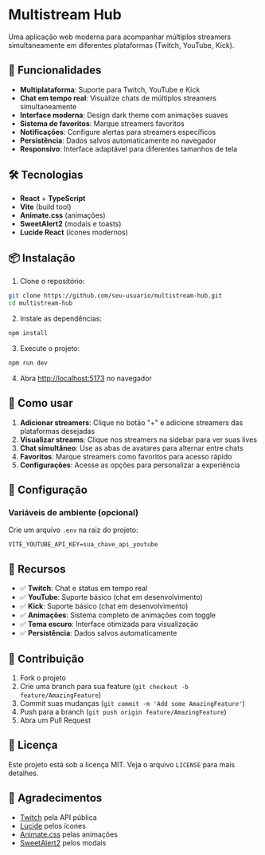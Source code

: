 # Multistream Hub

Uma aplicação web moderna para acompanhar múltiplos streamers simultaneamente em diferentes plataformas (Twitch, YouTube, Kick).

## 🚀 Funcionalidades

- **Multiplataforma**: Suporte para Twitch, YouTube e Kick
- **Chat em tempo real**: Visualize chats de múltiplos streamers simultaneamente
- **Interface moderna**: Design dark theme com animações suaves
- **Sistema de favoritos**: Marque streamers favoritos
- **Notificações**: Configure alertas para streamers específicos
- **Persistência**: Dados salvos automaticamente no navegador
- **Responsivo**: Interface adaptável para diferentes tamanhos de tela

## 🛠️ Tecnologias

- **React** + **TypeScript**
- **Vite** (build tool)
- **Animate.css** (animações)
- **SweetAlert2** (modais e toasts)
- **Lucide React** (ícones modernos)

## 📦 Instalação

1. Clone o repositório:
```bash
git clone https://github.com/seu-usuario/multistream-hub.git
cd multistream-hub
```

2. Instale as dependências:
```bash
npm install
```

3. Execute o projeto:
```bash
npm run dev
```

4. Abra [http://localhost:5173](http://localhost:5173) no navegador

## 🎯 Como usar

1. **Adicionar streamers**: Clique no botão "+" e adicione streamers das plataformas desejadas
2. **Visualizar streams**: Clique nos streamers na sidebar para ver suas lives
3. **Chat simultâneo**: Use as abas de avatares para alternar entre chats
4. **Favoritos**: Marque streamers como favoritos para acesso rápido
5. **Configurações**: Acesse as opções para personalizar a experiência

## 🔧 Configuração

### Variáveis de ambiente (opcional)

Crie um arquivo `.env` na raiz do projeto:

```env
VITE_YOUTUBE_API_KEY=sua_chave_api_youtube
```

## 📱 Recursos

- ✅ **Twitch**: Chat e status em tempo real
- ✅ **YouTube**: Suporte básico (chat em desenvolvimento)
- ✅ **Kick**: Suporte básico (chat em desenvolvimento)
- ✅ **Animações**: Sistema completo de animações com toggle
- ✅ **Tema escuro**: Interface otimizada para visualização
- ✅ **Persistência**: Dados salvos automaticamente

## 🤝 Contribuição

1. Fork o projeto
2. Crie uma branch para sua feature (`git checkout -b feature/AmazingFeature`)
3. Commit suas mudanças (`git commit -m 'Add some AmazingFeature'`)
4. Push para a branch (`git push origin feature/AmazingFeature`)
5. Abra um Pull Request

## 📄 Licença

Este projeto está sob a licença MIT. Veja o arquivo `LICENSE` para mais detalhes.

## 🙏 Agradecimentos

- [Twitch](https://twitch.tv) pela API pública
- [Lucide](https://lucide.dev) pelos ícones
- [Animate.css](https://animate.style) pelas animações
- [SweetAlert2](https://sweetalert2.github.io) pelos modais